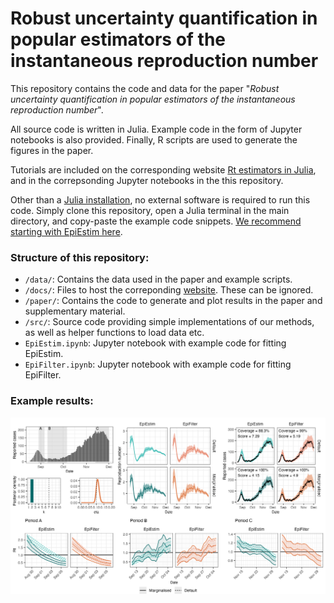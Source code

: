 
# Robust uncertainty quantification in popular estimators of the instantaneous reproduction number

This repository contains the code and data for the paper "*Robust uncertainty quantification in popular estimators of the instantaneous reproduction number*".

All source code is written in Julia. Example code in the form of Jupyter notebooks is also provided. Finally, R scripts are used to generate the figures in the paper.

Tutorials are included on the corresponding website [Rt estimators in Julia](https://nicsteyn2.github.io/RobustRtEstimators/), and in the correpsonding Jupyter notebooks in the this repository.

Other than a [Julia installation](https://julialang.org/downloads/), no external software is required to run this code. Simply clone this repository, open a Julia terminal in the main directory, and copy-paste the example code snippets. [We recommend starting with EpiEstim here](https://github.com/nicsteyn2/EpiFilterFittingPublic/blob/main/EpiEstim.ipynb).

### Structure of this repository:

- `/data/`: Contains the data used in the paper and example scripts.
- `/docs/`: Files to host the correponding [website](https://nicsteyn2.github.io/RobustRtEstimators/). These can be ignored.
- `/paper/`: Contains the code to generate and plot results in the paper and supplementary material.
- `/src/`: Source code providing simple implementations of our methods, as well as helper functions to load data etc.
- `EpiEstim.ipynb`: Jupyter notebook with example code for fitting EpiEstim.
- `EpiFilter.ipynb`: Jupyter notebook with example code for fitting EpiFilter.

### Example results:

![Figure 1](paper/figures/02nzcovid.png)

